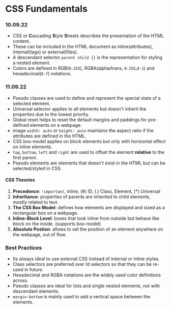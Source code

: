 # CSS Fundamentals

### 10.09.22

- CSS or **C**ascading **S**tyle **S**heets describes the presentation of the HTML content.
- These can be included in the HTML document as inline(attributes), internal(tags) or external(files).
- A descendant selector `parent child {}` is the representation for styling a nested element.
- Colors are defined in RGB(`0-255`), RGBA(alpha/trans, `0-255`,`0-1`) and hexadecimal(`0-f`) notations.

### 11.09.22

- Pseudo classes are used to define and represent the special state of a selected element.
- Universal selector applies to all elements but doesn't inherit the properties due to the lowest priority.
- Global reset helps to reset the default margins and paddings for pre-defined elements on a webpage.
- image `width: auto` or `height: auto` maintains the aspect ratio if the attributes are defined in the HTML.
- CSS box-model applies on block elements but only with horizontal effect on inline elements.
- `top`, `bottom`, `left` and `right` are used to offset the element **relative** to the first parent.
- Pseudo elements are elements that doesn't exist in the HTML but can be selected/styled in CSS.

#### CSS Theories

1. **Precedence**: `!important`, inline, (#) ID, (.) Class, Element, (\*) Universal
2. **Inheritance**: properties of parents are inherited to child elements, mostly related to text.
3. **The CSS Box Model**: defines how elements are displayed and sized as a rectangular box on a webpage.
4. **Inline-Block Level**: boxes that look inline from outside but behave like block on the inside. (supports box-model)
5. **Absolute Postion**: allows to set the position of an element anywhere on the webpage, out of flow.

### Best Practices

- Its always ideal to use external CSS instead of internal or inline styles.
- Class selectors are preferred over Id selectors so that they can be re-used in future.
- Hexadecimal and RGBA notations are the widely used color definitions across.
- Pseudo classes are ideal for lists and single nested elements, not with descendant elements.
- `margin-bottom` is mainly used to add a vertical space between the elements.
